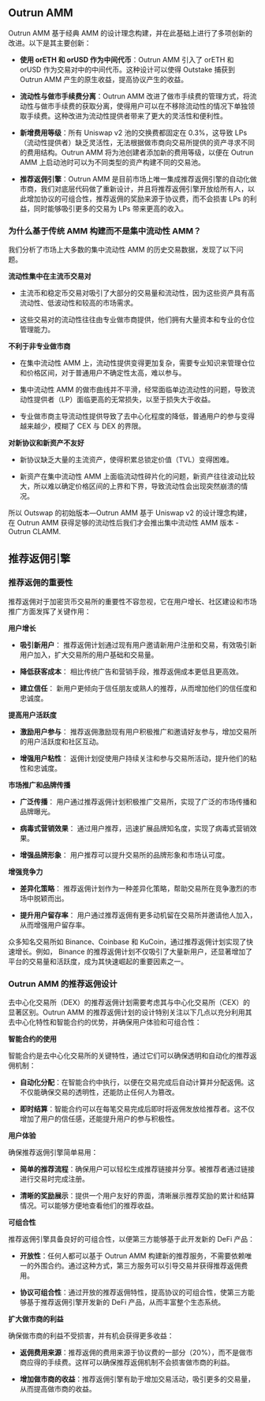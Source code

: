 
## Outrun AMM

Outrun AMM 基于经典 AMM 的设计理念构建，并在此基础上进行了多项创新的改进。以下是其主要创新：

+ **使用 orETH 和 orUSD 作为中间代币**：Outrun AMM 引入了 orETH 和 orUSD 作为交易对中的中间代币。这种设计可以使得 Outstake 捕获到 Outrun AMM 产生的原生收益，提高协议产生的收益。

+ **流动性与做市手续费分离**：Outrun AMM 改进了做市手续费的管理方式，将流动性与做市手续费的获取分离，使得用户可以在不移除流动性的情况下单独领取手续费。这种改进为流动性提供者带来了更大的灵活性和便利性。

+ **新增费用等级**：所有 Uniswap v2 池的交换费都固定在 0.3%，这导致 LPs（流动性提供者）缺乏灵活性，无法根据做市商向交易所提供的资产寻求不同的费用结构。Outrun AMM 将为池创建者添加新的费用等级，以便在 Outrun AMM 上启动池时可以为不同类型的资产构建不同的交易池。

+ **推荐返佣引擎**：Outrun AMM 是目前市场上唯一集成推荐返佣引擎的自动化做市商，我们对底层代码做了重新设计，并且将推荐返佣引擎开放给所有人，以此增加协议的可组合性，推荐返佣的奖励来源于协议费，而不会损害 LPs 的利益，同时能够吸引更多的交易为 LPs 带来更高的收入。

### 为什么基于传统 AMM 构建而不是集中流动性 AMM？

我们分析了市场上大多数的集中流动性 AMM 的历史交易数据，发现了以下问题。

**流动性集中在主流币交易对**

+ 主流币和稳定币交易对吸引了大部分的交易量和流动性，因为这些资产具有高流动性、低波动性和较高的市场需求。

+ 这些交易对的流动性往往由专业做市商提供，他们拥有大量资本和专业的仓位管理能力。

**不利于非专业做市商**

+ 在集中流动性 AMM 上，流动性提供变得更加复杂，需要专业知识来管理仓位和价格区间，对于普通用户不确定性太高，难以参与。

+ 集中流动性 AMM 的做市曲线并不平滑，经常面临单边流动性的问题，导致流动性提供者（LP）面临更高的无常损失，以至于损失大于收益。

+ 专业做市商主导流动性提供导致了去中心化程度的降低，普通用户的参与变得越来越少，模糊了 CEX 与 DEX 的界限。

**对新协议和新资产不友好**

+ 新协议缺乏大量的主流资产，使得积累总锁定价值（TVL）变得困难。

+ 新资产在集中流动性 AMM 上面临流动性碎片化的问题，新资产往往波动比较大，所以难以确定价格区间的上界和下界，导致流动性会出现突然崩溃的情况。

所以 Outswap 的初始版本—Outrun AMM 基于 Uniswap v2 的设计理念构建，在 Outrun AMM 获得足够的流动性后我们才会推出集中流动性 AMM 版本 - Outrun CLAMM.

## 推荐返佣引擎

### 推荐返佣的重要性

推荐返佣对于加密货币交易所的重要性不容忽视，它在用户增长、社区建设和市场推广方面发挥了关键作用：

**用户增长**

+ **吸引新用户**： 推荐返佣计划通过现有用户邀请新用户注册和交易，有效吸引新用户加入，扩大交易所的用户基础和交易量。

+ **降低获客成本**： 相比传统广告和营销手段，推荐返佣成本更低且更高效。

+ **建立信任**： 新用户更倾向于信任朋友或熟人的推荐，从而增加他们的信任度和忠诚度。

**提高用户活跃度**

+ **激励用户参与**： 推荐返佣激励现有用户积极推广和邀请好友参与，增加交易所的用户活跃度和社区互动。

+ **增强用户粘性**： 返佣计划促使用户持续关注和参与交易所活动，提升他们的粘性和忠诚度。

**市场推广和品牌传播**

+ **广泛传播**： 用户通过推荐返佣计划积极推广交易所，实现了广泛的市场传播和品牌曝光。

+ **病毒式营销效果**： 通过用户推荐，迅速扩展品牌知名度，实现了病毒式营销效果。

+ **增强品牌形象**： 用户推荐可以提升交易所的品牌形象和市场认可度。

**增强竞争力**

+ **差异化策略**： 推荐返佣计划作为一种差异化策略，帮助交易所在竞争激烈的市场中脱颖而出。

+ **提升用户留存率**： 用户通过推荐返佣有更多动机留在交易所并邀请他人加入，从而增强用户留存率。

众多知名交易所如 Binance、Coinbase 和 KuCoin，通过推荐返佣计划实现了快速增长。例如， Binance 的推荐返佣计划不仅吸引了大量新用户，还显著增加了平台的交易量和活跃度，成为其快速崛起的重要因素之一。

### Outrun AMM 的推荐返佣设计

去中心化交易所（DEX）的推荐返佣计划需要考虑其与中心化交易所（CEX）的显著区别。Outrun AMM 的推荐返佣计划的设计特别关注以下几点以充分利用其去中心化特性和智能合约的优势，并确保用户体验和可组合性：

**智能合约的使用**

智能合约是去中心化交易所的关键特性，通过它们可以确保透明和自动化的推荐返佣机制：

+ **自动化分配**：在智能合约中执行，以便在交易完成后自动计算并分配返佣。这不仅能确保交易的透明性，还能防止任何人为篡改。

+ **即时结算**：智能合约可以在每笔交易完成后即时将返佣发放给推荐者。这不仅增加了用户的信任感，还能提升用户的参与积极性。

**用户体验**

确保推荐返佣引擎简单易用：

+ **简单的推荐流程**：确保用户可以轻松生成推荐链接并分享。被推荐者通过链接进行交易时完成注册。

+ **清晰的奖励展示**：提供一个用户友好的界面，清晰展示推荐奖励的累计和结算情况。可以能够方便地查看他们的推荐收益。

**可组合性**

推荐返佣引擎具备良好的可组合性，以便第三方能够基于此开发新的 DeFi 产品：

+ **开放性**：任何人都可以基于 Outrun AMM 构建新的推荐服务，不需要依赖唯一的外围合约。通过这种方式，第三方服务可以引导交易并获得推荐返佣费用。

+ **协议可组合性**：通过开放的推荐返佣特性，提高协议的可组合性，使第三方能够基于推荐返佣引擎开发新的 DeFi 产品，从而丰富整个生态系统。

**扩大做市商的利益**

确保做市商的利益不受损害，并有机会获得更多收益：

+ **返佣费用来源**：推荐返佣的费用来源于协议费的一部分（20%），而不是做市商应得的手续费。这样可以确保推荐返佣机制不会损害做市商的利益。

+ **增加做市商的收益**：推荐返佣引擎有助于增加交易活动，吸引更多的交易量，从而提高做市商的收益。
